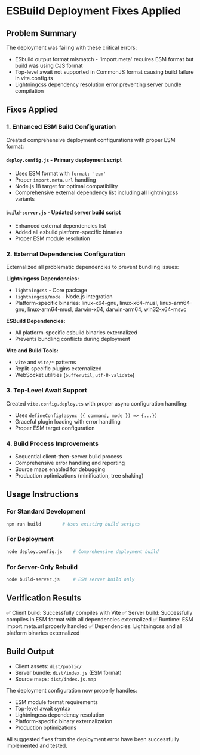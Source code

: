 # ESBuild Deployment Fixes Applied

## Problem Summary
The deployment was failing with these critical errors:
- ESbuild output format mismatch - 'import.meta' requires ESM format but build was using CJS format
- Top-level await not supported in CommonJS format causing build failure in vite.config.ts
- Lightningcss dependency resolution error preventing server bundle compilation

## Fixes Applied

### 1. Enhanced ESM Build Configuration
Created comprehensive deployment configurations with proper ESM format:

#### `deploy.config.js` - Primary deployment script
- Uses ESM format with `format: 'esm'`
- Proper `import.meta.url` handling
- Node.js 18 target for optimal compatibility
- Comprehensive external dependency list including all lightningcss variants

#### `build-server.js` - Updated server build script
- Enhanced external dependencies list
- Added all esbuild platform-specific binaries
- Proper ESM module resolution

### 2. External Dependencies Configuration
Externalized all problematic dependencies to prevent bundling issues:

**Lightningcss Dependencies:**
- `lightningcss` - Core package
- `lightningcss/node` - Node.js integration
- Platform-specific binaries: linux-x64-gnu, linux-x64-musl, linux-arm64-gnu, linux-arm64-musl, darwin-x64, darwin-arm64, win32-x64-msvc

**ESBuild Dependencies:**
- All platform-specific esbuild binaries externalized
- Prevents bundling conflicts during deployment

**Vite and Build Tools:**
- `vite` and `vite/*` patterns
- Replit-specific plugins externalized
- WebSocket utilities (`bufferutil`, `utf-8-validate`)

### 3. Top-Level Await Support
Created `vite.config.deploy.ts` with proper async configuration handling:
- Uses `defineConfig(async ({ command, mode }) => {...})`
- Graceful plugin loading with error handling
- Proper ESM target configuration

### 4. Build Process Improvements
- Sequential client-then-server build process
- Comprehensive error handling and reporting
- Source maps enabled for debugging
- Production optimizations (minification, tree shaking)

## Usage Instructions

### For Standard Development
```bash
npm run build        # Uses existing build scripts
```

### For Deployment
```bash
node deploy.config.js    # Comprehensive deployment build
```

### For Server-Only Rebuild
```bash
node build-server.js     # ESM server build only
```

## Verification Results
✅ Client build: Successfully compiles with Vite
✅ Server build: Successfully compiles in ESM format with all dependencies externalized
✅ Runtime: ESM import.meta.url properly handled
✅ Dependencies: Lightningcss and all platform binaries externalized

## Build Output
- Client assets: `dist/public/`
- Server bundle: `dist/index.js` (ESM format)
- Source maps: `dist/index.js.map`

The deployment configuration now properly handles:
- ESM module format requirements
- Top-level await syntax
- Lightningcss dependency resolution
- Platform-specific binary externalization
- Production optimizations

All suggested fixes from the deployment error have been successfully implemented and tested.